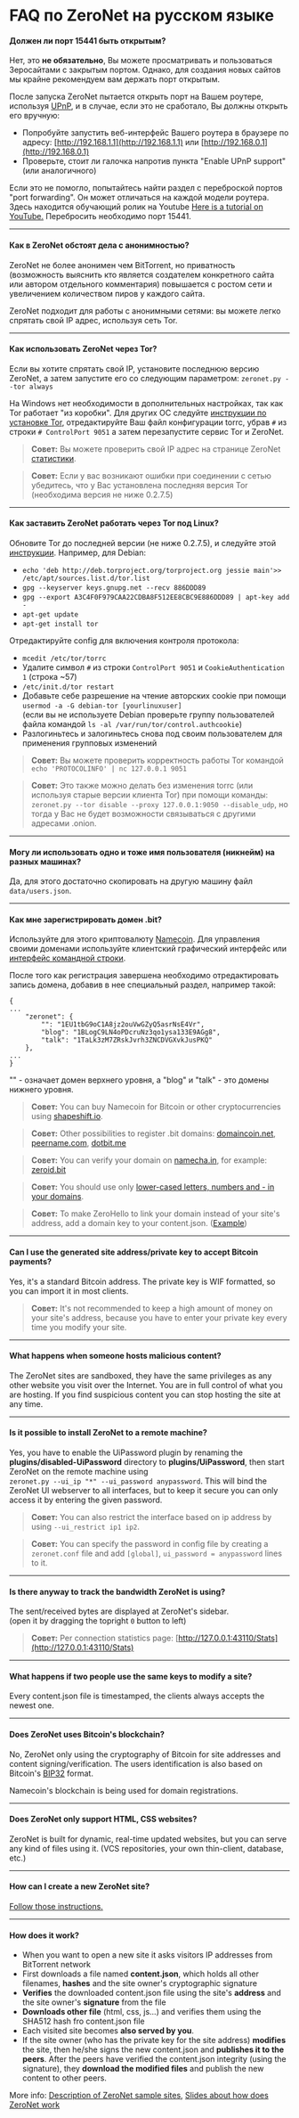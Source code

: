 # FAQ по ZeroNet на русском языке


#### Должен ли порт 15441 быть открытым?

Нет, это __не обязательно__, Вы можете просматривать и пользоваться Зеросайтами с закрытым портом.
Однако, для создания новых сайтов мы крайне рекомендуем вам держать порт открытым.

После запуска ZeroNet пытается открыть порт на Вашем роутере, используя 
[UPnP](https://wikipedia.org/wiki/Universal_Plug_and_Play), и в случае, если это не сработало, Вы должны открыть его вручную:

- Попробуйте запустить веб-интерфейс Вашего роутера в браузере по адресу:  [http://192.168.1.1](http://192.168.1.1)
или [http://192.168.0.1](http://192.168.0.1)
- Проверьте, стоит ли галочка напротив пункта "Enable UPnP support" (или аналогичного)

Если это не помогло, попытайтесь найти раздел с переброской портов "port forwarding". Он может отличаться на каждой модели роутера. Здесь находится обучающий ролик на Youtube [Here is a tutorial on YouTube.](https://www.youtube.com/watch?v=aQXJ7sLSz14) Перебросить необходимо порт 15441.


---


#### Как в ZeroNet обстоят дела с анонимностью?

ZeroNet не более анонимен чем BitTorrent, но приватность (возможность выяснить кто является создателем конкретного сайта или автором отдельного комментария) повышается с ростом сети и увеличением количеством пиров у каждого сайта.

ZeroNet подходит для работы с анонимными сетями: вы можете легко спрятать свой IP адрес, используя сеть Tor.


---


#### Как использовать ZeroNet через Tor?

Если вы хотите спрятать свой IP, установите последнюю версию ZeroNet, а затем запустите его со следующим параметром: `zeronet.py --tor always`

На Windows нет необходимости в дополнительных настройках, так как Tor работает "из коробки". Для других ОС следуйте [инструкции по установке Tor](https://www.torproject.org/docs/installguide.html),
отредактируйте Ваш файл конфигурации torrc, убрав `#` из строки `# ControlPort 9051` а затем перезапустите сервис Tor и ZeroNet.

> __Совет:__ Вы можете проверить свой IP адрес на странице ZeroNet [статистики](http://127.0.0.1:43110/Stats).

> __Совет:__ Если у вас возникают ошибки при соединении с сетью убедитесь, что у Вас установлена последняя версия Tor (необходима версия не ниже 0.2.7.5)


---


#### Как заставить ZeroNet работать через Tor под Linux?

Обновите Tor до последней версии (не ниже 0.2.7.5), и следуйте этой [инструкции](https://www.torproject.org/docs/debian.html.en). Например, для Debian:

 - `echo 'deb http://deb.torproject.org/torproject.org jessie main'>> /etc/apt/sources.list.d/tor.list`
 - `gpg --keyserver keys.gnupg.net --recv 886DDD89`
 - `gpg --export A3C4F0F979CAA22CDBA8F512EE8CBC9E886DDD89 | apt-key add -`
 - `apt-get update`
 - `apt-get install tor`

Отредактируйте config для включения контроля протокола:
 
 - `mcedit /etc/tor/torrc`
 - Удалите символ `#` из строки `ControlPort 9051` и `CookieAuthentication 1` (строка ~57)
 - `/etc/init.d/tor restart`
 - Добавьте себе разрешение на чтение авторских cookie при помощи `usermod -a -G debian-tor [yourlinuxuser]`<br>(если вы не используете Debian проверьте группу пользователей файла командой `ls -al /var/run/tor/control.authcookie`)
 - Разлогиньтесь и залогиньтесь снова под своим пользователем для применения групповых изменений

> __Совет:__ Вы можете проверить корректность работы Tor командой `echo 'PROTOCOLINFO' | nc 127.0.0.1 9051`

> __Совет:__ Это также можно делать без изменения torrc (или используя старые версии клиента Tor) при помощи команды: `zeronet.py --tor disable --proxy 127.0.0.1:9050 --disable_udp`, но тогда у Вас не будет возможности связываться с другими адресами .onion.



---

#### Могу ли использовать одно и тоже имя пользователя (никнейм) на разных машинах?

Да, для этого достаточно скопировать на другую машину файл `data/users.json`.


---


#### Как мне зарегистрировать домен .bit?

Используйте для этого криптовалюту [Namecoin](https://namecoin.info/).
Для управления своими доменами используйте клиентский графический интерфейс или [интерфейс командной строки](http://christopherpoole.github.io/registering-a-.bit-domain-with-namecoin/).

После того как регистрация завершена необходимо отредактировать запись домена, добавив в нее специальный раздел, например такой:

```
{
...
    "zeronet": {
        "": "1EU1tbG9oC1A8jz2ouVwGZyQ5asrNsE4Vr",
        "blog": "1BLogC9LN4oPDcruNz3qo1ysa133E9AGg8",
        "talk": "1TaLk3zM7ZRskJvrh3ZNCDVGXvkJusPKQ"
    },
...
}
```
"" - означает домен верхнего уровня, а "blog" и "talk" - это домены нижнего уровня.


> __Совет:__ You can buy Namecoin for Bitcoin or other cryptocurrencies using [shapeshift.io](https://shapeshift.io/).

> __Совет:__ Other possibilities to register .bit domains: [domaincoin.net](https://domaincoin.net/), [peername.com](https://peername.com/), [dotbit.me](https://dotbit.me/)

> __Совет:__ You can verify your domain on [namecha.in](http://namecha.in/), for example: [zeroid.bit](http://namecha.in/name/d/zeroid)

> __Совет:__ You should use only [lower-cased letters, numbers and - in your domains](http://wiki.namecoin.info/?title=Domain_Name_Specification_2.0#Valid_Domains).

> __Совет:__ To make ZeroHello to link your domain instead of your site's address, add a domain key to your content.json. ([Example](https://github.com/HelloZeroNet/ZeroBlog/blob/master/content.json#L6))


---


#### Can I use the generated site address/private key to accept Bitcoin payments?

Yes, it's a standard Bitcoin address. The private key is WIF formatted, so you can import it in most clients.

> __Совет:__ It's not recommended to keep a high amount of money on your site's address, because you have to enter your private key every time you modify your site.


---


#### What happens when someone hosts malicious content?

The ZeroNet sites are sandboxed, they have the same privileges as any other website you visit over the Internet.
You are in full control of what you are hosting. If you find suspicious content you can stop hosting the site at any time.


---


#### Is it possible to install ZeroNet to a remote machine?
Yes, you have to enable the UiPassword plugin by renaming the __plugins/disabled-UiPassword__ directory to __plugins/UiPassword__,
then start ZeroNet on the remote machine using <br>`zeronet.py --ui_ip "*" --ui_password anypassword`.
This will bind the ZeroNet UI webserver to all interfaces, but to keep it secure you can only access it by entering the given password.

> __Совет:__ You can also restrict the interface based on ip address by using `--ui_restrict ip1 ip2`.

> __Совет:__ You can specify the password in config file by creating a `zeronet.conf` file and add `[global]`, `ui_password = anypassword` lines to it.


---


#### Is there anyway to track the bandwidth ZeroNet is using?

The sent/received bytes are displayed at ZeroNet's sidebar.<br>(open it by dragging the topright `0` button to left)

> __Совет:__ Per connection statistics page: [http://127.0.0.1:43110/Stats](http://127.0.0.1:43110/Stats)


---


#### What happens if two people use the same keys to modify a site?

Every content.json file is timestamped, the clients always accepts the newest one.


---


#### Does ZeroNet uses Bitcoin's blockchain?

No, ZeroNet only using the cryptography of Bitcoin for site addresses and content signing/verification.
The users identification is also based on Bitcoin's [BIP32](https://github.com/bitcoin/bips/blob/master/bip-0032.mediawiki) format.

Namecoin's blockchain is being used for domain registrations.


---


#### Does ZeroNet only support HTML, CSS websites?

ZeroNet is built for dynamic, real-time updated websites, but you can serve any kind of files using it.
(VCS repositories, your own thin-client, database, etc.)


---


#### How can I create a new ZeroNet site?

[Follow those instructions.](/using_zeronet/create_new_site/)

---


#### How does it work?

- When you want to open a new site it asks visitors IP addresses from BitTorrent network
- First downloads a file named __content.json__, which holds all other filenames,
  __hashes__ and the site owner's cryptographic signature
- __Verifies__ the downloaded content.json file using the site's __address__ and the site owner's __signature__ from the file
- __Downloads other file__ (html, css, js...) and verifies them using the SHA512 hash fro content.json file
- Each visited site becomes __also served by you__.
- If the site owner (who has the private key for the site address) __modifies__ the site, then he/she signs
  the new content.json and __publishes it to the peers__. After the peers have verified the content.json
  integrity (using the signature), they __download the modified files__ and publish the new content to other peers.

More info:
 [Description of ZeroNet sample sites](/using_zeronet/sample_sites/),
 [Slides about how does ZeroNet work](https://docs.google.com/presentation/d/1_2qK1IuOKJ51pgBvllZ9Yu7Au2l551t3XBgyTSvilew/pub)

